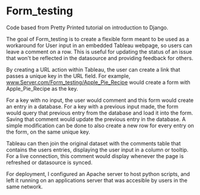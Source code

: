 # Form_testing
Code based from Pretty Printed tutorial on introduction to Django.

The goal of Form_testing is to create a flexible form meant to be used as a workaround for User input in an embedded Tableau webpage, so users can leave a comment on a row. This is useful for updating the status of an issue that won't be reflected in the datasource and providing feedback for others.

By creating a URL action within Tableau, the user can create a link that passes a unique key in the URL field.
For example, www.Server.com/Form_testing/Apple_Pie_Recipe would create a form with Apple_Pie_Recipe as the key.

For a key with no input, the user would comment and this form would create an entry in a database.
For a key with a previous input made, the form would query that previous entry from the database and load it into the form. Saving that comment would update the previous entry in the database.
A simple modification can be done to also create a new row for every entry on the form, on the same unique key. 

Tableau can then join the original dataset with the comments table that contains the users entries, displaying the user input in a column or tooltip. For a live connection, this comment would display whenever the page is refreshed or datasource is synced.

For deployment, I configured an Apache server to host python scripts, and left it running on an applications server that was accesible by users in the same network. 
